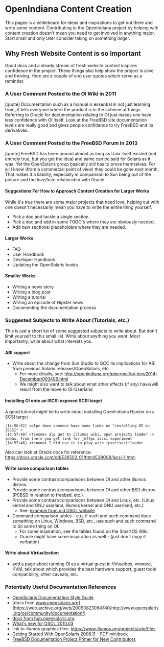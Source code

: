 # OpenIndiana Content Creation

This pages is a whiteboard for ideas and inspirations to get out there and write some content.
Contributing to the OpenIndiana project by helping with content creation doesn't mean you need to get involved in anything major.
Start small and only later consider taking on something larger.

## Why Fresh Website Content is so Important

Good docs and a steady stream of fresh website content inspires confidence in the project.
These things also help show the project is alive and thriving.
Here are a couple of end user quotes which serve as a reminder.


### A User Comment Posted to the OI Wiki in 2011

[quote]
Documentation such as a manual is essential in not just learning from, it tells everyone where the product is in the scheme of things.
Referring to Oracle for documentation relating to OI just makes one have less confidence with OI itself.
Look at the FreeBSD site documentation levels are really good and gives people confidence to try FreeBSD and its derivatives.

### A User Comment Posted to the FreeBSD Forum in 2013

[quote]
FreeBSD has been around almost as long as Unix itself existed (not entirely true, but you get the idea) and same can be said for Solaris as it was.
Yet the OpenSolaris group basically still has to prove themselves.
For all I know (from a commercial point of view) they could be gone next month.
That makes it a liability, especially in comparison to Sun being out of the picture and the love/hate relationship with Oracle.


#### Suggestions For How to Approach Content Creation for Larger Works
While it's true there are some major projects that need love, helping out with one doesn't necessarily mean you have to write the entire thing yourself.
* Pick a doc and tackle a single section.
* Pick a doc and add in some TODO's where they are obviously needed.
* Add new sectional placeholders where they are needed.

#### Larger Works
* FAQ
* User Handbook
* Developer Handbook
* Updating the OpenSolaris books

#### Smaller Works
* Writing a news story
* Writing a blog post
* Writing a tutorial
* Writing an episode of Hipster news
* Documenting the documentation process


### Suggested Subjects to Write About (Tutorials, etc.)

This is just a short list of some suggested subjects to write about.
But don't limit yourself to this small list.
Write about anything you want.
Most importantly, write about what interests you.


#### ABI support
* Write about the change from Sun Studio to GCC its implications for ABI from previous Solaris releases/OpenSolaris, etc.
	* For more details, see: <http://openindiana.org/pipermail/oi-dev/2014-December/003496.html>
	* We might also want to talk about what other effects (if any) have/will result from the move to OI-Userland  


#### Installing OI onto an ISCSI exposed SCSI target
A good tutorial might be to write about installing OpenIndiana Hipster on a SCSI target

```
[14:50:02] <alp> does someone have some links on "installing OI on ISCSI" ?
[14:57:40] <tsoome> alp get to illumos wiki, open projects loader -> ideas, from there you get link for jeffpc iscsi experiment
[14:57:46] <tsoome> I did use it to play with ipxe+iscsi+loader
```

Also can look at Oracle docs for reference: <https://docs.oracle.com/cd/E26502_01/html/E29008/iscsi-1.html>


#### Write some comparison tables
* Provide some contrast/comparisons between OI and other illumos distros.
* Provide some contrast/comparisons between OI and other BSD distros (PCBSD in relation to freebsd, etc.)
* Provide some contrast/comparisons between OI and Linux, etc. (Linux kernel and GNU userland, illumos kernel and GNU userland, etc.)
	* See: [example from old OSOL website](https://web.archive.org/web/20090904201802/http://wikis.sun.com/display/SolarisDeveloper/Migrating+from+Linux+to+Solaris+or+OpenSolaris)
* Command comparison tables – e.g. if such and such command does something on Linux, Windows, BSD, etc., use such and such command to do same thing on OI.
	* For some inspiration, see the tables found on the SmartOS Wiki.
	* Oracle might have some inspiration as well - (just don't copy it verbatim)

#### Write about Virtualization
* add a page about running OI as a virtual guest in Virtualbox, vmware, KVM, talk about which provides the best hardware support, guest tools compatibility, other caveats, etc.

### Potentially Useful Documentation References

* [OpenSolaris Documentation Style Guide](https://web.archive.org/web/20081207155129/http://opensolaris.org/os/community/documentation/files/OSOLDOCSG.pdf)
* [docs from www.opensolaris.org](https://web.archive.org/web/20090823064740/http://www.opensolaris.org/os/community/documentation/)
* [docs from hub.opensolaris.org](https://web.archive.org/web/20100909110451/http://hub.opensolaris.org/bin/view/Main/documentation)
* [What's new for OSOL 2010.03](https://web.archive.org/web/20110702071619/http://cr.opensolaris.org/~gman/opensolaris-whats-new-2010-03)
* link to illumos graphics files: <https://www.illumos.org/projects/site/files>
* [Getting Started With OpenSolaris 2008.11 - PDF minibook](https://web.archive.org/web/20110904232819/http://dlc.sun.com/osol/docs/downloads/minibook/en/820-7102-10-Eng-doc.pdf)
* [FreeBSD Documentation Project Primer for New Contributors](https://www.freebsd.org/doc/en_US.ISO8859-1/books/fdp-primer/)

